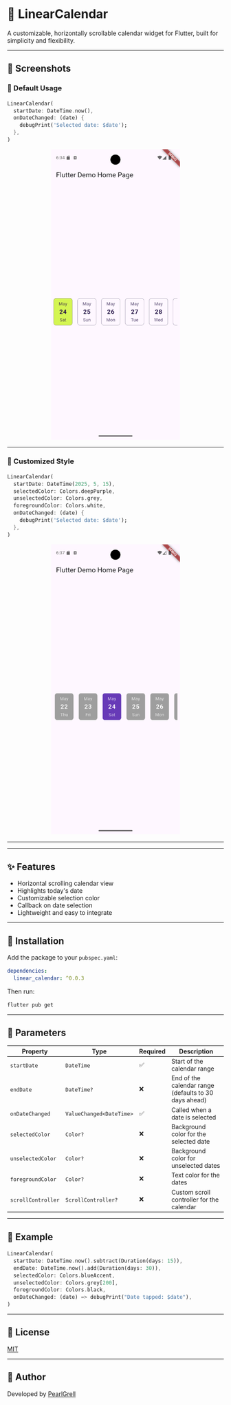 
# 📅 LinearCalendar

A customizable, horizontally scrollable calendar widget for Flutter, built for simplicity and flexibility.

---

## 📸 Screenshots

### 🔹 Default Usage

```dart
LinearCalendar(
  startDate: DateTime.now(),
  onDateChanged: (date) {
    debugPrint('Selected date: $date');
  },
)
```

<p align="center">
  <img src="https://github.com/PearlGrell/flutter_linear_calendar/blob/main/screenshots/screenshot.png?raw=true" alt="Linear Calendar Screenshot" width="300"/>
</p>

---

### 🔸 Customized Style

```dart
LinearCalendar(
  startDate: DateTime(2025, 5, 15),
  selectedColor: Colors.deepPurple,
  unselectedColor: Colors.grey,
  foregroundColor: Colors.white,
  onDateChanged: (date) {
    debugPrint('Selected date: $date');
  },
)
```

<p align="center">
  <img src="https://github.com/PearlGrell/flutter_linear_calendar/blob/main/screenshots/screenshot2.png?raw=true" alt="Linear Calendar Screenshot 2" width="300"/>
</p>

---

---

## ✨ Features

- Horizontal scrolling calendar view
- Highlights today's date
- Customizable selection color
- Callback on date selection
- Lightweight and easy to integrate

---

## 🚀 Installation

Add the package to your `pubspec.yaml`:

```yaml
dependencies:
  linear_calendar: ^0.0.3
````

Then run:

```bash
flutter pub get
```

---

## 🧩 Parameters

| Property           | Type                     | Required | Description                                       |
| ------------------ | ------------------------ | -------- | ------------------------------------------------- |
| `startDate`        | `DateTime`               | ✅        | Start of the calendar range                       |
| `endDate`          | `DateTime?`              | ❌        | End of the calendar range (defaults to 30 days ahead) |
| `onDateChanged`    | `ValueChanged<DateTime>` | ✅        | Called when a date is selected                    |
| `selectedColor`    | `Color?`                 | ❌        | Background color for the selected date            |
| `unselectedColor`  | `Color?`                 | ❌        | Background color for unselected dates             |
| `foregroundColor`  | `Color?`                 | ❌        | Text color for the dates                          |
| `scrollController` | `ScrollController?`      | ❌        | Custom scroll controller for the calendar         |

---

## 🧪 Example

```dart
LinearCalendar(
  startDate: DateTime.now().subtract(Duration(days: 15)),
  endDate: DateTime.now().add(Duration(days: 30)),
  selectedColor: Colors.blueAccent,
  unselectedColor: Colors.grey[200],
  foregroundColor: Colors.black,
  onDateChanged: (date) => debugPrint("Date tapped: $date"),
)
```

---

## 🔖 License

[MIT](LICENSE)

---

## 👤 Author

Developed by [PearlGrell](https://github.com/pearlgrell)

